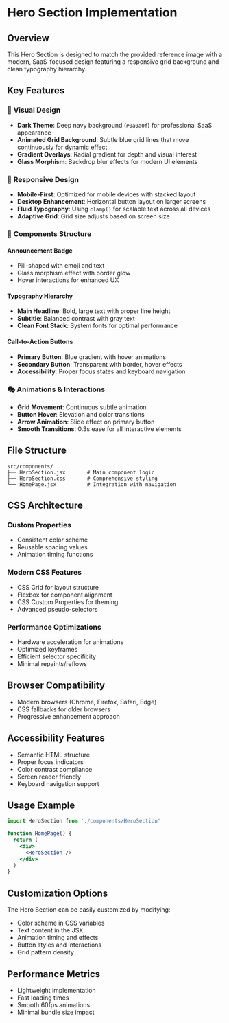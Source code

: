 # Hero Section Implementation

## Overview
This Hero Section is designed to match the provided reference image with a modern, SaaS-focused design featuring a responsive grid background and clean typography hierarchy.

## Key Features

### 🎨 **Visual Design**
- **Dark Theme**: Deep navy background (`#0a0a0f`) for professional SaaS appearance
- **Animated Grid Background**: Subtle blue grid lines that move continuously for dynamic effect
- **Gradient Overlays**: Radial gradient for depth and visual interest
- **Glass Morphism**: Backdrop blur effects for modern UI elements

### 📱 **Responsive Design**
- **Mobile-First**: Optimized for mobile devices with stacked layout
- **Desktop Enhancement**: Horizontal button layout on larger screens
- **Fluid Typography**: Using `clamp()` for scalable text across all devices
- **Adaptive Grid**: Grid size adjusts based on screen size

### 🔧 **Components Structure**

#### Announcement Badge
- Pill-shaped with emoji and text
- Glass morphism effect with border glow
- Hover interactions for enhanced UX

#### Typography Hierarchy
- **Main Headline**: Bold, large text with proper line height
- **Subtitle**: Balanced contrast with gray text
- **Clean Font Stack**: System fonts for optimal performance

#### Call-to-Action Buttons
- **Primary Button**: Blue gradient with hover animations
- **Secondary Button**: Transparent with border, hover effects
- **Accessibility**: Proper focus states and keyboard navigation

### 🎭 **Animations & Interactions**
- **Grid Movement**: Continuous subtle animation
- **Button Hover**: Elevation and color transitions
- **Arrow Animation**: Slide effect on primary button
- **Smooth Transitions**: 0.3s ease for all interactive elements

## File Structure
```
src/components/
├── HeroSection.jsx       # Main component logic
├── HeroSection.css       # Comprehensive styling
└── HomePage.jsx          # Integration with navigation
```

## CSS Architecture

### Custom Properties
- Consistent color scheme
- Reusable spacing values
- Animation timing functions

### Modern CSS Features
- CSS Grid for layout structure
- Flexbox for component alignment
- CSS Custom Properties for theming
- Advanced pseudo-selectors

### Performance Optimizations
- Hardware acceleration for animations
- Optimized keyframes
- Efficient selector specificity
- Minimal repaints/reflows

## Browser Compatibility
- Modern browsers (Chrome, Firefox, Safari, Edge)
- CSS fallbacks for older browsers
- Progressive enhancement approach

## Accessibility Features
- Semantic HTML structure
- Proper focus indicators
- Color contrast compliance
- Screen reader friendly
- Keyboard navigation support

## Usage Example
```jsx
import HeroSection from './components/HeroSection'

function HomePage() {
  return (
    <div>
      <HeroSection />
    </div>
  )
}
```

## Customization Options
The Hero Section can be easily customized by modifying:
- Color scheme in CSS variables
- Text content in the JSX
- Animation timing and effects
- Button styles and interactions
- Grid pattern density

## Performance Metrics
- Lightweight implementation
- Fast loading times
- Smooth 60fps animations
- Minimal bundle size impact